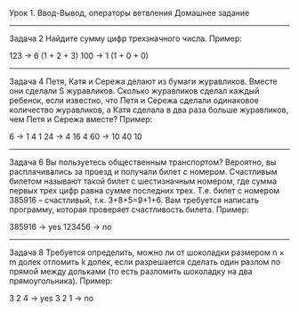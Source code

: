Урок 1. Ввод-Вывод, операторы ветвления
Домашнее задание
________________________________________
Задача 2
Найдите сумму цифр трехзначного числа.
Пример:

123 -> 6 (1 + 2 + 3)
100 -> 1 (1 + 0 + 0)
________________________________________
Задача 4
Петя, Катя и Сережа делают из бумаги журавликов. Вместе они сделали S журавликов. Сколько журавликов сделал каждый ребенок, если известно, что Петя и Сережа сделали одинаковое количество журавликов, а Катя сделала в два раза больше журавликов, чем Петя и Сережа вместе?
Пример:

6 -> 1 4 1
24 -> 4 16 4
60 -> 10 40 10
________________________________________
Задача 6
Вы пользуетесь общественным транспортом? Вероятно, вы расплачивались за проезд и получали билет с номером. Счастливым билетом называют такой билет с шестизначным номером, где сумма первых трех цифр равна сумме последних трех. Т.е. билет с номером 385916 – счастливый, т.к. 3+8+5=9+1+6. Вам требуется написать программу, которая проверяет счастливость билета.
Пример:

385916 -> yes
123456 -> no
________________________________________
Задача 8
Требуется определить, можно ли от шоколадки размером n × m долек отломить k долек, если разрешается сделать один разлом по прямой между дольками (то есть разломить шоколадку на два прямоугольника).
Пример:

3 2 4 -> yes
3 2 1 -> no

